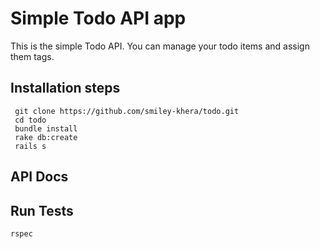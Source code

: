 # Simple Todo API app
 This is the simple Todo API. You can manage your todo items and assign them tags.
## Installation steps
   ```
    git clone https://github.com/smiley-khera/todo.git
    cd todo
    bundle install
    rake db:create
    rails s
   ```

## API Docs

## Run Tests
    rspec

